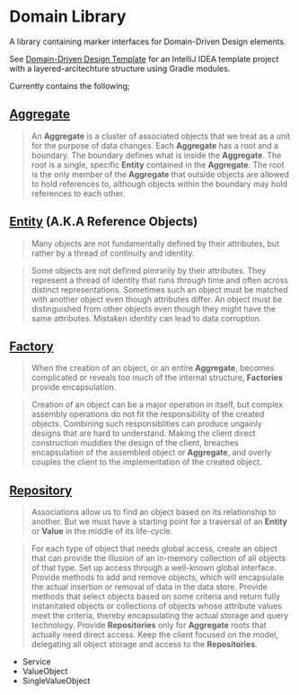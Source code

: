 # Domain Library
A library containing marker interfaces for Domain-Driven Design elements.


See [Domain-Driven Design Template](https://github.com/TomPlum/domain-driven-design-template) for an IntelliJ IDEA template project with a layered-arcitechture structure using Gradle modules.

Currently contains the following;

## [Aggregate](https://github.com/TomPlum/domain-library/blob/26e2faf3ea0dd842d7c365959374801dd4defe73/src/main/java/com/domain/Aggregate.java#L3-L9)
> An **Aggregate** is a cluster of associated objects that we treat as a unit for the purpose of data changes. Each **Aggregate** has a root and a boundary. The boundary defines what is inside the **Aggregate**. The root is a single, specific **Entity** contained in the **Aggregate**. The root is the only member of the **Aggregate** that outside objects are allowed to hold references to, although objects within the boundary may hold references to each other.


## [Entity](https://github.com/TomPlum/domain-library/blob/165b5b7a1f31e458d18fea9dc5e6633a3ad1f5b0/src/main/java/com/domain/Entity.java#L3-L9) (A.K.A Reference Objects)
> Many objects are not fundamentally defined by their attributes, but rather by a thread of continuity and identity.

> Some objects are not defined pimrarily by their attributes. They represent a thread of identity that runs through time and often across distinct representations. Sometimes such an object must be matched with another object even though attributes differ. An object must be distinguished from other objects even though they might have the same attributes. Mistaken identity can lead to data corruption.

## [Factory](https://github.com/TomPlum/domain-library/blob/3e56749dcb6f95c0bc21a1ab5eb5a12fbd274ba4/src/main/java/com/domain/Factory.java#L3-L7)
> When the creation of an object, or an entire **Aggregate**, becomes complicated or reveals too much of the internal structure, **Factories** provide encapsulation.

> Creation of an object can be a major operation in itself, but complex assembly operations do not fit the responsibility of the created objects. Combining such responsiblities can produce ungainly designs that are hard to understand. Making the client direct construction muddies the design of the client, breaches encapsulation of the assembled object or **Aggregate**, and overly couples the client to the implementation of the created object.

## [Repository](https://github.com/TomPlum/domain-library/blob/3bd71f78b0da7dfbd5cef07ac952263daeab106f/src/main/java/com/domain/Repository.java#L3-L15)
> Associations allow us to find an object based on its relationship to another. But we must have a starting point for a traversal of an **Entity** or **Value** in the middle of its life-cycle.

> For each type of object that needs global access, create an object that can provide the illusion of an in-memory collection of all objects of that type. Set up access through a well-known global interface. Provide methods to add and remove objects, which will encapsulate the actual insertion or removal of data in the data store. Provide methods that select objects based on some criteria and return fully instanitated objects or collections of objects whose attribute values meet the criteria, thereby encapsulating the actual storage and query technology. Provide **Repositories** only for **Aggregate** roots that actually need direct access. Keep the client focused on the model, delegating all object storage and access to the **Repositories**.

* Service
* ValueObject
* SingleValueObject
